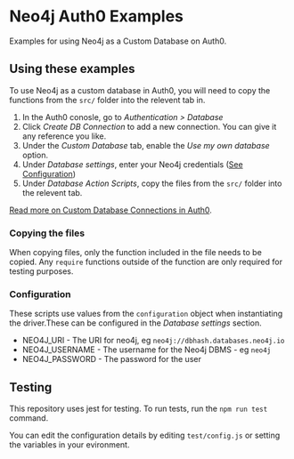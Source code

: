 # Neo4j Auth0 Examples

Examples for using Neo4j as a Custom Database on Auth0.

## Using these examples

To use Neo4j as a custom database in Auth0, you will need to copy the functions from the `src/` folder into the relevent tab in.


1. In the Auth0 conosle, go to *Authentication > Database*
2. Click *Create DB Connection* to add a new connection.  You can give it any reference you like.
3. Under the *Custom Database* tab, enable the *Use my own database* option.
4. Under *Database settings*, enter your Neo4j credentials ([See Configuration](#configuration))
5. Under *Database Action Scripts*, copy the files from the `src/` folder into the relevent tab.


[Read more on Custom Database Connections in Auth0](https://auth0.com/docs/authenticate/database-connections/custom-db).

### Copying the files

When copying files, only the function included in the file needs to be copied.  Any `require` functions outside of the function are only required for testing purposes.


### Configuration

These scripts use values from the  `configuration` object when instantiating the driver.These can be configured in the *Database settings* section.

* NEO4J_URI - The URI for neo4j, eg `neo4j://dbhash.databases.neo4j.io`
* NEO4J_USERNAME - The username for the Neo4j DBMS - eg `neo4j`
* NEO4J_PASSWORD - The password for the user


## Testing

This repository uses jest for testing.  To run tests, run the `npm run test` command.

You can edit the configuration details by editing `test/config.js` or setting the variables in your evironment.
